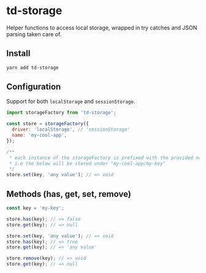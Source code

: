 # td-storage

Helper functions to access local storage, wrapped in try catches and JSON parsing taken care of.

## Install

```bash
yarn add td-storage
```

## Configuration

Support for both `localStorage` and `sessionStorage`.

```javascript
import storageFactory from 'td-storage';

const store = storageFactory({
  driver: 'localStorage', // 'sessionStorage'
  name: 'my-cool-app',
});

/**
 * each instance of the storageFactory is prefixed with the provided name
 * i.e the below will be stored under "my-cool-app/my-key"
 */
store.set(key, 'any value'); // => void
```

## Methods (has, get, set, remove)

```javascript
const key = 'my-key';

store.has(key); // => false
store.get(key); // => null

store.set(key, 'any value'); // => void
store.has(key); // => true
store.get(key); // => 'any value'

store.remove(key); // => void
store.get(key); // => null
```
